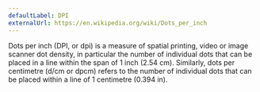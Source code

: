 ```yaml
---
defaultLabel: DPI
externalUrl: https://en.wikipedia.org/wiki/Dots_per_inch
---
```


Dots per inch (DPI, or dpi) is a measure of spatial printing, video or image scanner dot density, in particular the number of individual dots that can be placed in a line within the span of 1 inch (2.54 cm). Similarly, dots per centimetre (d/cm or dpcm) refers to the number of individual dots that can be placed within a line of 1 centimetre (0.394 in).
